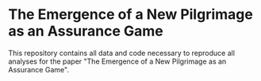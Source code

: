 # The Emergence of a New Pilgrimage as an Assurance Game

This repository contains all data and code necessary to reproduce all analyses for the paper "The Emergence of a New Pilgrimage as an Assurance Game". 
